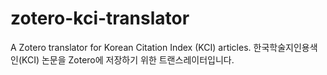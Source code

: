 # zotero-kci-translator
A Zotero translator for Korean Citation Index (KCI) articles. 한국학술지인용색인(KCI) 논문을 Zotero에 저장하기 위한 트랜스레이터입니다.
